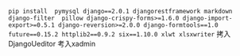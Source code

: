 ``
pip install 
pymysql
django==2.0.1
djangorestframework
markdown
django-filter 
pillow
django-crispy-forms>=1.6.0
django-import-export>=0.5.1
django-reversion>=2.0.0
django-formtools==1.0
future==0.15.2
httplib2==0.9.2
six==1.10.0
xlwt
xlsxwriter
``
拷入DjangoUeditor
考入xadmin
